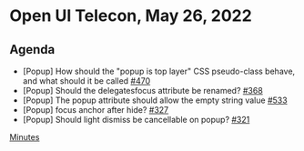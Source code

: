 # Open UI Telecon, May 26, 2022

## Agenda
  - [Popup] How should the "popup is top layer" CSS pseudo-class behave, and what should it be called [#470](https://github.com/openui/open-ui/issues/470)
  - [Popup] Should the delegatesfocus attribute be renamed? [#368](https://github.com/openui/open-ui/issues/368)
  - [Popup] The popup attribute should allow the empty string value [#533](https://github.com/openui/open-ui/issues/533)
  - [Popup] focus anchor after hide? [#327](https://github.com/openui/open-ui/issues/327)
  - [Popup] Should light dismiss be cancellable on popup? [#321](https://github.com/openui/open-ui/issues/321)

[Minutes](https://www.w3.org/2022/05/26-openui-minutes.html)
